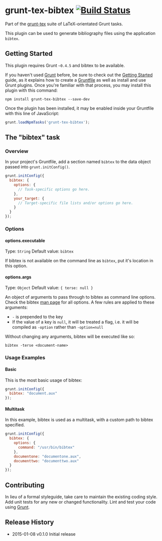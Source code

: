 # grunt-tex-bibtex [![Build Status](https://travis-ci.org/grunt-tex/grunt-tex-bibtex.svg?branch=master)](https://travis-ci.org/grunt-tex/grunt-tex-bibtex)

Part of the [grunt-tex](https://github.com/grunt-tex) suite of LaTeX-orientated Grunt tasks.

This plugin can be used to generate bibliography files using the application `bibtex`.

## Getting Started
This plugin requires Grunt `~0.4.5` and bibtex to be available.

If you haven't used [Grunt](http://gruntjs.com/) before, be sure to check out the [Getting Started](http://gruntjs.com/getting-started) guide, as it explains how to create a [Gruntfile](http://gruntjs.com/sample-gruntfile) as well as install and use Grunt plugins. Once you're familiar with that process, you may install this plugin with this command:

```shell
npm install grunt-tex-bibtex --save-dev
```

Once the plugin has been installed, it may be enabled inside your Gruntfile with this line of JavaScript:

```js
grunt.loadNpmTasks('grunt-tex-bibtex');
```

## The "bibtex" task

### Overview
In your project's Gruntfile, add a section named `bibtex` to the data object passed into `grunt.initConfig()`.

```js
grunt.initConfig({
  bibtex: {
    options: {
      // Task-specific options go here.
    },
    your_target: {
      // Target-specific file lists and/or options go here.
    }
  }
});
```

### Options

#### options.executable
Type: `String`
Default value: `bibtex`

If bibtex is not available on the command line as `bibtex`, put it's location in this option.

#### options.args
Type: `Object`
Default value: `{ terse: null }`

An object of arguments to pass through to bibtex as command line options. Check the bibtex [man page](http://linux.die.net/man/1/bibtex) for all options. A few rules are applied to these arguments:

* `-` is prepended to the key
* If the value of a key is `null`, it will be treated a flag, i.e. it will be compiled as `-option` rather than `-option=null`

Without changing any arguments, bibtex will be executed like so:

`bibtex -terse <document-name>`

### Usage Examples

#### Basic
This is the most basic usage of bibtex:

```js
grunt.initConfig({
  bibtex: "document.aux"
});
```

#### Multitask
In this example, bibtex is used as a multitask, with a custom path to bibtex specified.

```js
grunt.initConfig({
  bibtex: {
    options: {
      command: "/usr/bin/bibtex"
    },
    documentone: "documentone.aux",
    documenttwo: "documenttwo.aux"
  }
});
```

## Contributing
In lieu of a formal styleguide, take care to maintain the existing coding style. Add unit tests for any new or changed functionality. Lint and test your code using [Grunt](http://gruntjs.com/).

## Release History

* 2015-01-08   v0.1.0   Initial release